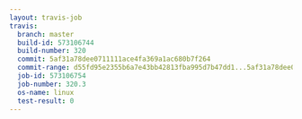 ```yaml
---
layout: travis-job
travis:
  branch: master
  build-id: 573106744
  build-number: 320
  commit: 5af31a78dee0711111ace4fa369a1ac680b7f264
  commit-range: d55fd95e2355b6a7e43bb42813fba995d7b47dd1...5af31a78dee0711111ace4fa369a1ac680b7f264
  job-id: 573106754
  job-number: 320.3
  os-name: linux
  test-result: 0
---
```

